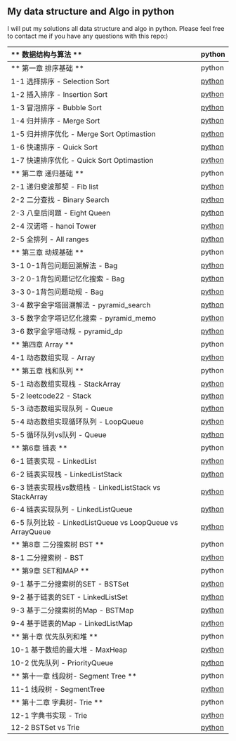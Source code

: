 ## My data structure and Algo in python 

I will put my solutions all data structure and algo in python.
Please feel free to contact me if you have any questions with this repo:)

| ** 数据结构与算法 **  | python |
| :---  |  :--- |
| ** 第一章 排序基础 **  | python |
| 1-1 选择排序 - Selection Sort |[python](https://github.com/HuichuanLI/play-with-data-structure-python/blob/master/chapter1%20Sort/SelectionSort.py)|
| 1-2 插入排序 - Insertion Sort |[python](https://github.com/HuichuanLI/play-with-data-structure-python/blob/master/chapter1%20Sort/InsertionSort.py)|
| 1-3 冒泡排序 - Bubble Sort |[python](https://github.com/HuichuanLI/play-with-data-structure-python/blob/master/chapter1%20Sort/BubbleSort.py)|
| 1-4 归并排序 - Merge Sort |[python](https://github.com/HuichuanLI/play-with-data-structure-python/blob/master/chapter1%20Sort/MergeSort.py)|
| 1-5 归并排序优化 - Merge Sort Optimastion |[python](https://github.com/HuichuanLI/play-with-data-structure-python/blob/master/chapter1%20Sort/MergeSortOptimastion.py)|
| 1-6 快速排序 - Quick Sort |[python](https://github.com/HuichuanLI/play-with-data-structure-python/blob/master/chapter1%20Sort/QuickSort.py)|
| 1-7 快速排序优化 - Quick Sort Optimastion |[python](https://github.com/HuichuanLI/play-with-data-structure-python/blob/master/chapter1%20Sort/QuickSortOptimsation.py)|
| ** 第二章 递归基础 **  | python |
| 2-1 递归斐波那契 - Fib list |[python](https://github.com/HuichuanLI/play-with-data-structure-python/blob/master/Chapter2%20recurrence/Fibonnaci.py)|
| 2-2 二分查找 - Binary Search |[python](https://github.com/HuichuanLI/play-with-data-structure-python/blob/master/Chapter2%20recurrence/BinarySearch.py)|
| 2-3 八皇后问题 - Eight Queen |[python](https://github.com/HuichuanLI/play-with-data-structure-python/blob/master/Chapter2%20recurrence/eight_queen.py)|
| 2-4 汉诺塔 - hanoi Tower |[python](https://github.com/HuichuanLI/play-with-data-structure-python/blob/master/Chapter2%20recurrence/Hannoi.py)|
| 2-5 全排列 - All ranges |[python](https://github.com/HuichuanLI/play-with-data-structure-python/blob/master/Chapter2%20recurrence/all_range.py)|
| ** 第三章 动规基础 **  | python |
| 3-1 0-1背包问题回溯解法 - Bag |[python](https://github.com/HuichuanLI/play-with-data-structure-python/blob/master/Chapter3%20Dynamic%20planning/bag_search.py)|
| 3-2 0-1背包问题记忆化搜索 - Bag |[python](https://github.com/HuichuanLI/play-with-data-structure-python/blob/master/Chapter3%20Dynamic%20planning/bag_mem_search.py)|
| 3-3 0-1背包问题动规 - Bag |[python](https://github.com/HuichuanLI/play-with-data-structure-python/blob/master/Chapter3%20Dynamic%20planning/bag_dp.py)|
| 3-4 数字金字塔回溯解法 - pyramid_search |[python](https://github.com/HuichuanLI/play-with-data-structure-python/blob/master/Chapter3%20Dynamic%20planning/num_pyramid.py)|
| 3-5 数字金字塔记忆化搜索 - pyramid_memo |[python](https://github.com/HuichuanLI/play-with-data-structure-python/blob/master/Chapter3%20Dynamic%20planning/pyramid_memo.py)|
| 3-6 数字金字塔动规 - pyramid_dp |[python](https://github.com/HuichuanLI/play-with-data-structure-python/blob/master/Chapter3%20Dynamic%20planning/pyramid_dp.py)|
| ** 第四章 Array **  | python |
| 4-1 动态数组实现 - Array |[python](./Chapter4%20Array/Array.py)|
| ** 第五章 栈和队列 **  | python |
| 5-1 动态数组实现栈 - StackArray |[python](./Chapter5_Stack_Queue/ArrayStack.py)|
| 5-2 leetcode22 - Stack |[python](./Chapter5_Stack_Queue/Leetcode22.py)|
| 5-3 动态数组实现队列 - Queue |[python](./Chapter5_Stack_Queue/ArrayQueue.py)|
| 5-4 动态数组实现循环队列 - LoopQueue |[python](./Chapter5_Stack_Queue/LoopQueue.py)|
| 5-5 循环队列vs队列 - Queue |[python](./Chapter5_Stack_Queue/Comparison.py)|
|** 第6章 链表 **  | python |
| 6-1 链表实现 - LinkedList |[python](./Chapter6_LinkedList/LinkedList.py)|
| 6-2 链表实现栈 - LinkedListStack |[python](./Chapter6_LinkedList/LinkedListStack.py)|
| 6-3 链表实现栈vs数组栈 - LinkedListStack vs StackArray |[python](./Chapter6_LinkedList/Comparison.py)|
| 6-4 链表实现队列 - LinkedListQueue |[python](./Chapter6_LinkedList/LinkedListQueue.py)|
| 6-5 队列比较 - LinkedListQueue vs LoopQueue vs ArrayQueue |[python](./Chapter6_LinkedList/Comparison_queue.py)|
| ** 第8章 二分搜索树 BST **  | python |
| 8-1 二分搜索树 - BST |[python](./Chapter8_BST/BST.py)|
| ** 第9章 SET和MAP **  | python |
| 9-1 基于二分搜索树的SET - BSTSet |[python](./Chapter9_SET_MAP/BSTSet.py)|
| 9-2 基于链表的SET - LinkedListSet |[python](./Chapter9_SET_MAP/LinkedListSet.py)|
| 9-3 基于二分搜索树的Map - BSTMap |[python](./Chapter9_SET_MAP/BSTMap.py)|
| 9-4 基于链表的Map - LinkedListMap |[python](./Chapter9_SET_MAP/LinkedListMap.py)|
| ** 第十章 优先队列和堆 **  | python |
| 10-1 基于数组的最大堆 - MaxHeap |[python](./Chapter10_MaxHeap/MaxHeap.py)|
| 10-2 优先队列 - PriorityQueue |[python](./Chapter10_MaxHeap/PriorityQueue.py)|
| ** 第十一章 线段树- Segment Tree **  | python |
| 11-1 线段树 - SegmentTree |[python](./Chapter11_SegmentTree/SegmentTree.py)|
| ** 第十二章 字典树- Trie **  | python |
| 12-1 字典书实现 - Trie |[python](./Chapter12_Trie/Trie.py)|
| 12-2 BSTSet vs Trie |[python](./Chapter12_Trie/comparision.py)|





